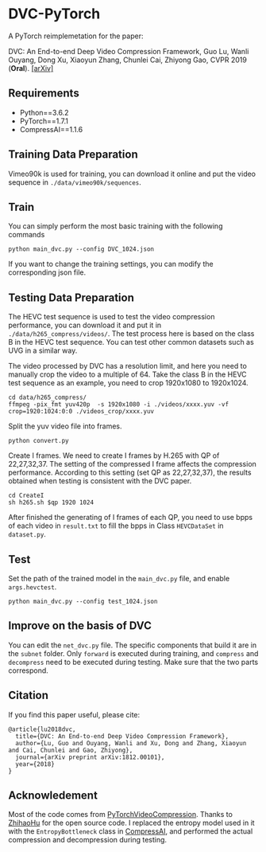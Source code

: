 # DVC-PyTorch

A PyTorch reimplemetation for the paper:

DVC: An End-to-end Deep Video Compression Framework, Guo Lu, Wanli Ouyang, Dong Xu, Xiaoyun Zhang, Chunlei Cai, Zhiyong Gao, CVPR 2019 (**Oral**). [[arXiv]](https://arxiv.org/abs/1812.00101)

## Requirements

- Python==3.6.2
- PyTorch==1.7.1
- CompressAI==1.1.6

## Training Data Preparation

Vimeo90k is used for training, you can download it online and put the video sequence in `./data/vimeo90k/sequences`.

## Train

You can simply perform the most basic training with the following commands 

```
python main_dvc.py --config DVC_1024.json
```

If you want to change the training settings, you can modify the corresponding json file.

## Testing Data Preparation

The HEVC test sequence is used to test the video compression performance, you can download it and put it in `./data/h265_compress/videos/`. The test process here is based on the class B in the HEVC test sequence. You can test other common datasets such as UVG in a similar way. 

The video processed by DVC has a resolution limit, and here you need to manually crop the video to a multiple of 64. Take the class B in the HEVC test sequence as an example, you need to crop 1920x1080 to 1920x1024.

```
cd data/h265_compress/
ffmpeg -pix_fmt yuv420p  -s 1920x1080 -i ./videos/xxxx.yuv -vf crop=1920:1024:0:0 ./videos_crop/xxxx.yuv
```

Split the yuv video file into frames. 
```
python convert.py
```

Create I frames. We need to create I frames by H.265 with QP of 22,27,32,37. The setting of the compressed I frame affects the compression performance. According to this setting (set QP as 22,27,32,37), the results obtained when testing is consistent with the DVC paper. 

```
cd CreateI
sh h265.sh $qp 1920 1024
```
After finished the generating of I frames of each QP, you need to use bpps of each video in `result.txt` to fill the bpps in Class `HEVCDataSet` in `dataset.py`.

## Test

Set the path of the trained model in the `main_dvc.py` file, and enable `args.hevctest`. 

```
python main_dvc.py --config test_1024.json
```

## Improve on the basis of DVC 

You can edit the `net_dvc.py` file. The specific components that build it are in the `subnet` folder. Only `forward` is executed during training, and `compress` and `decompress` need to be executed during testing. Make sure that the two parts correspond. 


## Citation
If you find this paper useful, please cite:
```
@article{lu2018dvc,
  title={DVC: An End-to-end Deep Video Compression Framework},
  author={Lu, Guo and Ouyang, Wanli and Xu, Dong and Zhang, Xiaoyun and Cai, Chunlei and Gao, Zhiyong},
  journal={arXiv preprint arXiv:1812.00101},
  year={2018}
}
```

## Acknowledement
Most of the code comes from [PyTorchVideoCompression](https://github.com/ZhihaoHu/PyTorchVideoCompression/tree/master/DVC). Thanks to [ZhihaoHu](https://github.com/ZhihaoHu) for the open source code. I replaced the entropy model used in it with the `EntropyBottleneck` class in [CompressAI](https://github.com/InterDigitalInc/CompressAI), and performed the actual compression and decompression during testing. 
